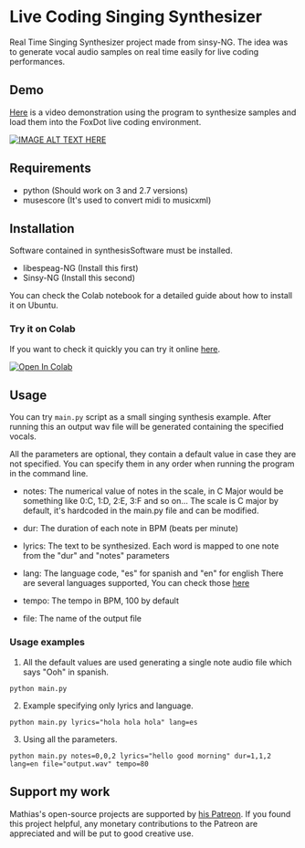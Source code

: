 # Live Coding Singing Synthesizer
Real Time Singing Synthesizer project made from sinsy-NG. The idea was to generate vocal audio samples on real time easily for live coding performances.

## Demo
[Here](https://www.youtube.com/watch?v=wvbV75Tw_24) is a video demonstration using the program to synthesize samples and load them into the FoxDot live coding environment.

[![IMAGE ALT TEXT HERE](https://i.ytimg.com/vi/wvbV75Tw_24/maxresdefault.jpg)](https://www.youtube.com/watch?v=wvbV75Tw_24)


## Requirements
- python (Should work on 3 and 2.7 versions)
- musescore (It's used to convert midi to musicxml)

## Installation

Software contained in synthesisSoftware must be installed.

- libespeag-NG (Install this first)
- Sinsy-NG (Install this second)

You can check the Colab notebook for a detailed guide about how to install it on Ubuntu.

### Try it on Colab

If you want to check it quickly you can try it online [here](https://colab.research.google.com/drive/10FgnJcvbPNpp8W2OjrLLon_v719chtxj?usp=sharing).

[![Open In Colab](https://colab.research.google.com/assets/colab-badge.svg)](https://colab.research.google.com/drive/10FgnJcvbPNpp8W2OjrLLon_v719chtxj?usp=sharing)

## Usage

You can try `main.py` script as a small singing synthesis example. After running this an output wav file will be generated containing the specified vocals.

All the parameters are optional, they contain a default value in case they are not specified. You can specify them in any order when running the program in the command line.

- notes: The numerical value of notes in the scale, in C Major would be something like 0:C, 1:D, 2:E, 3:F and so on...
The scale is C major by default, it's hardcoded in the main.py file and can be modified.

- dur: The duration of each note in BPM (beats per minute)

- lyrics: The text to be synthesized. Each word is mapped to one note from the "dur" and "notes" parameters

- lang: The language code, "es" for spanish and "en" for english
There are several languages supported, You can check those [here](http://espeak.sourceforge.net/languages.html)


- tempo: The tempo in BPM, 100 by default

- file: The name of the output file

### Usage examples
1. All the default values are used generating a single note audio file which says "Ooh" in spanish.
```
python main.py 
```
2. Example specifying only lyrics and language.
```
python main.py lyrics="hola hola hola" lang=es

```
3. Using all the parameters.
```
python main.py notes=0,0,2 lyrics="hello good morning" dur=1,1,2 lang=en file="output.wav" tempo=80
```

## Support my work

Mathias's open-source projects are supported by [his Patreon](https://www.patreon.com/mathigatti). If you found this project helpful, any monetary contributions to the Patreon are appreciated and will be put to good creative use.
